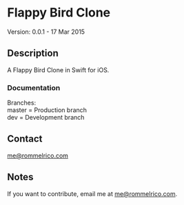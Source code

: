 # Flappy Bird Clone

Version: 0.0.1 - 17 Mar 2015

## Description

A Flappy Bird Clone in Swift for iOS.  

### Documentation
Branches:  
master = Production branch  
dev = Development branch  

## Contact

<me@rommelrico.com>

## Notes

If you want to contribute, email me at <me@rommelrico.com>.
